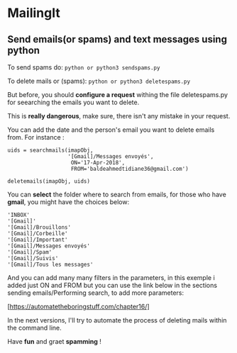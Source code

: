 # MailingIt

## Send emails(or spams) and text messages using python ##

To send spams do: ```python or python3 sendspams.py```

To delete mails or (spams): ```python or python3 deletespams.py```

But before, you should **configure a request** withing the file deletespams.py for seearching the emails you want to delete.

This is **really __dangerous__**, make sure, there isn't any mistake in your request.

You can add the date and the person's email you want to delete emails from. For instance :
 ```
 uids = searchmails(imapObj,
                    '[Gmail]/Messages envoyés',
                     ON='17-Apr-2018',
                     FROM='baldeahmedtidiane36@gmail.com')
                     
 deletemails(imapObj, uids)
 ```
 
 You can **select** the folder where to search from emails, for those who have **gmail**, you might have the choices below:
     
    'INBOX'
    '[Gmail]'
    '[Gmail]/Brouillons'
    '[Gmail]/Corbeille'
    '[Gmail]/Important'
    '[Gmail]/Messages envoyés'
    '[Gmail]/Spam'
    '[Gmail]/Suivis'
    '[Gmail]/Tous les messages'
   
And you can add many many filters in the parameters, in this exemple i added just ON and FROM but you can use the link below
in the sections sending emails/Performing search, to add more parameters:

[https://automatetheboringstuff.com/chapter16/]

In the next versions, I'll try to automate the process of deleting mails within the command line.

Have **fun** and graet **spamming** !
